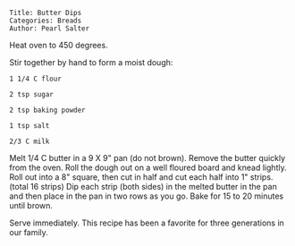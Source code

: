 ~~~ recipe-info
Title: Butter Dips
Categories: Breads
Author: Pearl Salter
~~~

Heat oven to 450 degrees.

Stir together by hand to form a moist dough:

~~~ recipe-ingredients
1 1/4 C flour

2 tsp sugar

2 tsp baking powder

1 tsp salt

2/3 C milk
~~~

Melt 1/4 C butter in a 9 X 9" pan (do not brown). Remove the butter quickly from the oven. Roll the
dough out on a well floured board and knead lightly. Roll out into a 8" square, then cut in half and
cut each half into 1" strips. (total 16 strips) Dip each strip (both sides) in the melted butter in
the pan and then place in the pan in two rows as you go. Bake for 15 to 20 minutes until brown.

Serve immediately. This recipe has been a favorite for three generations in our family.
